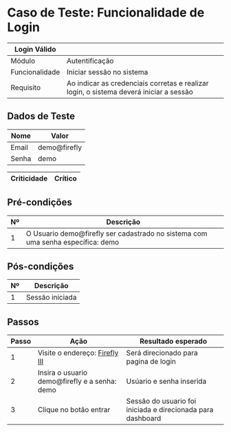# Caso de Teste: Funcionalidade de Login

| Login Válido |                |
|--------------|----------------|
| Módulo       | Autentificação |
| Funcionalidade | Iniciar sessão no sistema |
| Requisito    | Ao indicar as credenciais corretas e realizar login, o sistema deverá iniciar a sessão |

## Dados de Teste

| Nome  | Valor |
|------ |-------|
| Email | demo@firefly |
| Senha | demo |


| Criticidade | Crítico |
|-------------|---------| 

## Pré-condições

| Nº | Descrição |
| -- | ----------|
| 1 | O Usuario demo@firefly ser cadastrado no sistema com uma senha específica: demo |

## Pós-condições

| Nº |  Descrição |
| -- |----------- |
| 1 | Sessão iniciada |    

## Passos

| Passo | Ação | Resultado esperado | 
|------|------|----------------------|
| 1 | Visite o endereço: [Firefly III](https://demo.firefly-iii.org/login) | Será direcionado para pagina de login |
| 2 | Insira o usuario demo@firefly e a senha: demo | Usúario e senha inserida |
| 3 | Clique no botão entrar | Sessão do usuario foi iniciada e direcionada para dashboard |